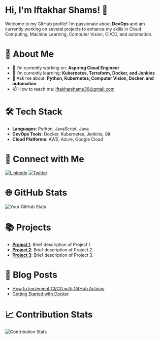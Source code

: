 # Hi, I'm Iftakhar Shams! 👋

Welcome to my GitHub profile! I'm passionate about **DevOps** and am currently working on several projects to enhance my skills in Cloud Computing, Machine Learning, Computer Vision, CI/CD, and automation.

# 🚀 About Me

- 🔭 I’m currently working on: **Aspiring Cloud Engineer**
- 🌱 I’m currently learning: **Kubernetes, Terraform, Docker, and Jenkins**
- 💬 Ask me about: **Python, Kubernetes, Computer Vision, Docker, and automation**
- 📫 How to reach me: [iftakharshams36@gmail.com](mailto:iftakharshams36@gmail.com)

# 🛠️ Tech Stack

- **Languages**: Python, JavaScript, Java
- **DevOps Tools**: Docker, Kubernetes, Jenkins, Git
- **Cloud Platforms**: AWS, Azure, Google Cloud

# 🔗 Connect with Me

[![LinkedIn](https://img.shields.io/badge/LinkedIn-Profile-blue)](https://www.linkedin.com/in/iftakhar-shams/)
[![Twitter](https://img.shields.io/badge/Twitter-@yourprofile-blue)](https://twitter.com/yourprofile)

# 🌐 GitHub Stats

![Your GitHub Stats](https://github-readme-stats.vercel.app/api?username=yourusername&show_icons=true&theme=radical)

# 📚 Projects

- **[Project 1](https://github.com/yourusername/project1)**: Brief description of Project 1.
- **[Project 2](https://github.com/yourusername/project2)**: Brief description of Project 2.
- **[Project 3](https://github.com/yourusername/project3)**: Brief description of Project 3.

# 📝 Blog Posts

- [How to Implement CI/CD with GitHub Actions](https://medium.com/@yourusername/how-to-implement-ci-cd-with-github-actions-123456)
- [Getting Started with Docker](https://medium.com/@yourusername/getting-started-with-docker-654321)

# 📈 Contribution Stats

![Contribution Stats](https://github-readme-streak-stats.herokuapp.com/?user=yourusername&theme=radical)
